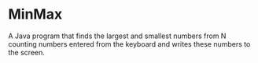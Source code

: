 # MinMax
A Java program that finds the largest and smallest numbers from N counting numbers entered from the keyboard and writes these numbers to the screen.
